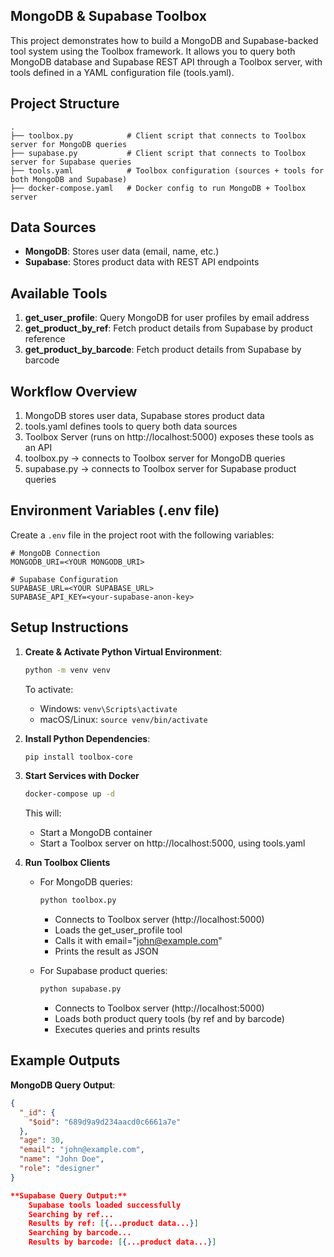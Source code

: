 ## MongoDB & Supabase Toolbox

This project demonstrates how to build a MongoDB and Supabase-backed tool system using the Toolbox framework. It allows you to query both MongoDB database and Supabase REST API through a Toolbox server, with tools defined in a YAML configuration file (tools.yaml).

## Project Structure
    .
    ├── toolbox.py            # Client script that connects to Toolbox server for MongoDB queries
    ├── supabase.py           # Client script that connects to Toolbox server for Supabase queries
    ├── tools.yaml            # Toolbox configuration (sources + tools for both MongoDB and Supabase)
    ├── docker-compose.yaml   # Docker config to run MongoDB + Toolbox server

## Data Sources
- **MongoDB**: Stores user data (email, name, etc.)
- **Supabase**: Stores product data with REST API endpoints

## Available Tools
1. **get_user_profile**: Query MongoDB for user profiles by email address
2. **get_product_by_ref**: Fetch product details from Supabase by product reference
3. **get_product_by_barcode**: Fetch product details from Supabase by barcode

## Workflow Overview
1. MongoDB stores user data, Supabase stores product data
2. tools.yaml defines tools to query both data sources
3. Toolbox Server (runs on http://localhost:5000) exposes these tools as an API
4. toolbox.py → connects to Toolbox server for MongoDB queries
5. supabase.py → connects to Toolbox server for Supabase product queries

## Environment Variables (.env file)
Create a `.env` file in the project root with the following variables:

```env
# MongoDB Connection
MONGODB_URI=<YOUR MONGODB_URI>

# Supabase Configuration
SUPABASE_URL=<YOUR SUPABASE_URL>
SUPABASE_API_KEY=<your-supabase-anon-key>
```
## Setup Instructions
1. **Create & Activate Python Virtual Environment**:
    ```bash
    python -m venv venv
    ```

    To activate:
    - Windows: `venv\Scripts\activate`
    - macOS/Linux: `source venv/bin/activate`

2. **Install Python Dependencies**:
    ```bash
    pip install toolbox-core
    ```

3. **Start Services with Docker**
    ```bash
    docker-compose up -d
    ```

    This will:
    - Start a MongoDB container
    - Start a Toolbox server on http://localhost:5000, using tools.yaml

4. **Run Toolbox Clients**
    - For MongoDB queries:
      ```bash
      python toolbox.py
      ```
      - Connects to Toolbox server (http://localhost:5000)
      - Loads the get_user_profile tool
      - Calls it with email="john@example.com"
      - Prints the result as JSON

    - For Supabase product queries:
      ```bash
      python supabase.py
      ```
      - Connects to Toolbox server (http://localhost:5000)
      - Loads both product query tools (by ref and by barcode)
      - Executes queries and prints results

## Example Outputs

**MongoDB Query Output**:
```json
{
  "_id": {
    "$oid": "689d9a9d234aacd0c6661a7e"
  },
  "age": 30,
  "email": "john@example.com",
  "name": "John Doe",
  "role": "designer"
}

**Supabase Query Output:**
    Supabase tools loaded successfully
    Searching by ref...
    Results by ref: [{...product data...}]
    Searching by barcode...
    Results by barcode: [{...product data...}]